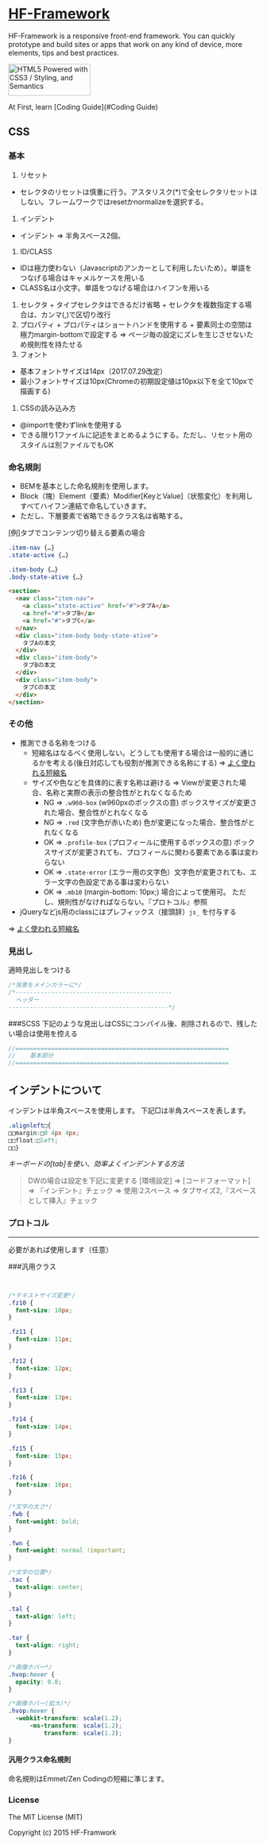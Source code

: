 # [HF-Framework](https://github.com/hanuman6/HF-Framework)
HF-Framework is a responsive front-end framework. You can quickly prototype and build sites or apps that work on any kind of device, more elements, tips and best practices.

<a href="http://www.w3.org/html/logo/">
<img src="http://www.w3.org/html/logo/badge/html5-badge-h-css3-semantics.png" width="165" height="64" alt="HTML5 Powered with CSS3 / Styling, and Semantics" title="HTML5 Powered with CSS3 / Styling, and Semantics">
</a>

At First, learn [Coding Guide](#Coding Guide)

## CSS

### 基本
1. リセット
  + セレクタのリセットは慎重に行う。アスタリスク(*)で全セレクタリセットはしない。フレームワークではresetかnormalizeを選択する。
1. インデント
  + インデント ⇒ 半角スペース2個。
1. ID/CLASS
  + IDは極力使わない（Javascriptのアンカーとして利用したいため）。単語をつなげる場合はキャメルケースを用いる
  + CLASS名は小文字。単語をつなげる場合はハイフンを用いる
  1. セレクタ
    + タイプセレクタはできるだけ省略
    + セレクタを複数指定する場合は、カンマ(,)で区切り改行
  1. プロパティ
    + プロパティはショートハンドを使用する
    + 要素同士の空間は極力margin-bottomで設定する ⇒ ページ毎の設定にズレを生じさせないため規則性を持たせる
1. フォント
  + 基本フォントサイズは14px（2017.07.29改定）
  + 最小フォントサイズは10px(Chromeの初期設定値は10px以下を全て10pxで描画する)
1. CSSの読み込み方
  + @importを使わずlinkを使用する
  + できる限り1ファイルに記述をまとめるようにする。ただし、リセット用のスタイルは別ファイルでもOK


### 命名規則
+ BEMを基本とした命名規則を使用します。  
+ Block（塊）Element（要素）Modifier[KeyとValue]（状態変化）を利用しすべてハイフン連結で命名していきます。
+ ただし、下層要素で省略できるクラス名は省略する。

[例]タブでコンテンツ切り替える要素の場合
```css
.item-nav {…}
.state-active {…}

.item-body {…}
.body-state-ative {…}
```

```html
<section>
  <nav class="item-nav">
    <a class="state-active" href="#">タブA</a>
    <a href="#">タブB</a>
    <a href="#">タブC</a>
  </nav>
  <div class="item-body body-state-ative">
    タブAの本文
  </div>
  <div class="item-body">
    タブBの本文
  </div>
  <div class="item-body">
    タブCの本文
  </div>
</section>
```

### その他
+ 推測できる名称をつける
  + 短縮名はなるべく使用しない。どうしても使用する場合は一般的に通じるかを考える(後日対応しても役割が推測できる名称にする) ⇒ [よく使われる短縮名](https://github.com/hanuman6/HF-Framework/blob/master/documents/shortname.md)
  + サイズや色などを具体的に表す名称は避ける ⇒ Viewが変更された場合、名称と実際の表示の整合性がとれなくなるため
    + NG ⇒ ```.w960-box``` (w960pxのボックスの意) ボックスサイズが変更された場合、整合性がとれなくなる
    + NG ⇒ ```.red``` (文字色が赤いため) 色が変更になった場合、整合性がとれなくなる
    + OK ⇒ ```.profile-box``` (プロフィールに使用するボックスの意) ボックスサイズが変更されても、プロフィールに関わる要素である事は変わらない
    + OK ⇒ ```.state-error```  (エラー用の文字色）文字色が変更されても、エラー文字の色設定である事は変わらない
    + OK ⇒ ```.mb10```  (margin-bottom: 10px;) 場合によって使用可。 ただし、規則性がなければならない。『プロトコル』参照
+ jQueryなどjs用のclassにはプレフィックス（接頭辞）```js_``` を付与する

⇒ [よく使われる短縮名](https://github.com/hanuman6/HF-Framework/blob/master/documents/shortname.md)


### 見出し
適時見出しをつける
```css
/*背景をメインカラーに*/
/*--------------------------------------------
  ヘッダー
---------------------------------------------*/
```
###SCSS
下記のような見出しはCSSにコンパイル後、削除されるので、残したい場合は使用を控える
```scss
//============================================================
//    基本部分
//============================================================
```

インデントについて
----------------
インデントは半角スペースを使用します。
下記□は半角スペースを表します。
```css
.alignleft□{
□□margin:□0 4px 4px;
□□float:□left;
□□}
```

*キーボードの[tab]を使い、効率よくインデントする方法*
> DWの場合は設定を下記に変更する
> [環境設定] ⇒ [コードフォーマット]
> ⇒ 『インデント』チェック
> ⇒  使用:2スペース
> ⇒  タブサイズ2,『スペースとして挿入』チェック

### プロトコル
----------------
必要があれば使用します（任意）  

###汎用クラス
```CSS


/*テキストサイズ変更*/
.fz10 {
  font-size: 10px;
}

.fz11 {
  font-size: 11px;
}

.fz12 {
  font-size: 12px;
}

.fz13 {
  font-size: 13px;
}

.fz14 {
  font-size: 14px;
}

.fz15 {
  font-size: 15px;
}

.fz16 {
  font-size: 16px;
}

/*文字の太さ*/
.fwb {
  font-weight: bold;
}

.fwn {
  font-weight: normal !important;
}

/*文字の位置*/
.tac {
  text-align: center;
}

.tal {
  text-align: left;
}

.tar {
  text-align: right;
}

/*画像ホバー*/
.hvop:hover {
  opacity: 0.8;
}

/*画像ホバー(拡大)*/
.hvop:hover {
  -webkit-transform: scale(1.2);
      -ms-transform: scale(1.2);
          transform: scale(1.2);
}

```

#### 汎用クラス命名規則
命名規則はEmmet/Zen Codingの短縮に準じます。　


### License

The MIT License (MIT)

Copyright (c) 2015 HF-Framwork

